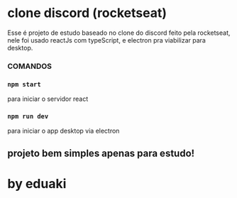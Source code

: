 # clone discord (rocketseat)

Esse é projeto de estudo baseado no clone do discord feito pela rocketseat,
nele foi usado reactJs com typeScript, e electron pra viabilizar para desktop.

### COMANDOS

### `npm start`
para iniciar o servidor react

### `npm run dev`
para iniciar o app desktop via electron


## projeto bem simples apenas para estudo!

# by eduaki